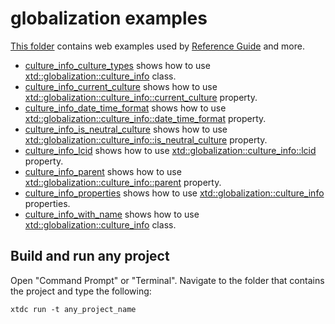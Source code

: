 # globalization examples

[This folder](.) contains web examples used by [Reference Guide](https://gammasoft71.github.io/xtd/reference_guides/latest/) and more.

* [culture_info_culture_types](culture_info_culture_types/README.md) shows how to use [xtd::globalization::culture_info](https://gammasoft71.github.io/xtd/reference_guides/latest/classxtd_1_1globalization_1_1culture__info.html) class.
* [culture_info_current_culture](culture_info_current_culture/README.md) shows how to use [xtd::globalization::culture_info::current_culture](https://gammasoft71.github.io/xtd/reference_guides/latest/classxtd_1_1globalization_1_1culture__info.html) property.
* [culture_info_date_time_format](culture_info_date_time_format/README.md) shows how to use [xtd::globalization::culture_info::date_time_format](https://gammasoft71.github.io/xtd/reference_guides/latest/classxtd_1_1globalization_1_1culture__info.html) property.
* [culture_info_is_neutral_culture](culture_info_is_neutral_culture/README.md) shows how to use [xtd::globalization::culture_info::is_neutral_culture](https://gammasoft71.github.io/xtd/reference_guides/latest/classxtd_1_1globalization_1_1culture__info.html) property.
* [culture_info_lcid](culture_info_lcid/README.md) shows how to use [xtd::globalization::culture_info::lcid](https://gammasoft71.github.io/xtd/reference_guides/latest/classxtd_1_1globalization_1_1culture__info.html) property.
* [culture_info_parent](culture_info_parent/README.md) shows how to use [xtd::globalization::culture_info::parent](https://gammasoft71.github.io/xtd/reference_guides/latest/classxtd_1_1globalization_1_1culture__info.html) property.
* [culture_info_properties](culture_info_properties/README.md) shows how to use [xtd::globalization::culture_info](https://gammasoft71.github.io/xtd/reference_guides/latest/classxtd_1_1globalization_1_1culture__info.html) properties.
* [culture_info_with_name](culture_info_with_name/README.md) shows how to use [xtd::globalization::culture_info](https://gammasoft71.github.io/xtd/reference_guides/latest/classxtd_1_1globalization_1_1culture__info.html) class.

## Build and run any project

Open "Command Prompt" or "Terminal". Navigate to the folder that contains the project and type the following:

```shell
xtdc run -t any_project_name
```
